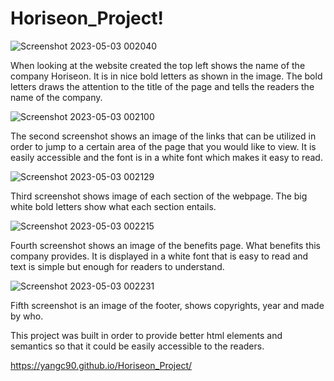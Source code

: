 # Horiseon_Project!
![Screenshot 2023-05-03 002040](https://user-images.githubusercontent.com/129198313/235839806-42eb5591-dad7-4403-92f7-1594f5fb996b.png)


When looking at the website created the top left shows the name of the company Horiseon. It is in nice bold letters as shown in the image. The bold letters draws the attention to the title of the page and tells the readers the name of the company. 

![Screenshot 2023-05-03 002100](https://user-images.githubusercontent.com/129198313/235838847-fc55658c-30bb-455f-8acb-1e539866181c.png)

The second screenshot shows an image of the links that can be utilized in order to jump to a certain area of the page that you would like to view. It is easily accessible and the font is in a white font which makes it easy to read.

![Screenshot 2023-05-03 002129](https://user-images.githubusercontent.com/129198313/235839089-948a8c74-d56b-472b-b5a4-88fac38a354a.png)

Third screenshot shows image of each section of the webpage. The big white bold letters show what each section entails.

![Screenshot 2023-05-03 002215](https://user-images.githubusercontent.com/129198313/235839182-cf9813b2-7535-42a3-8bac-cedb559f3401.png)

Fourth screenshot shows an image of the benefits page. What benefits this company provides. It is displayed in a white font that is easy to read and text is simple but enough for readers to understand. 

![Screenshot 2023-05-03 002231](https://user-images.githubusercontent.com/129198313/235839309-68575d7b-8c78-41bd-9294-a1a666845eda.png)

Fifth screenshot is an image of the footer, shows copyrights, year and made by who. 

This project was built in order to provide better html elements and semantics so that it could be easily accessible to the readers.

https://yangc90.github.io/Horiseon_Project/

